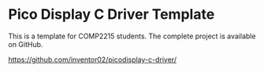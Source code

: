 # Pico Display C Driver Template

This is a template for COMP2215 students. The complete project is available on GitHub.

https://github.com/inventor02/picodisplay-c-driver/